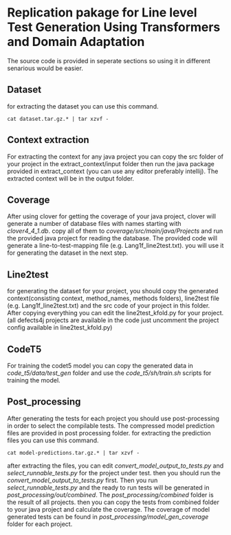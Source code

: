 # Replication pakage for Line level Test Generation Using Transformers and Domain Adaptation

The source code is provided in seperate sections so using it in different senarious would be easier.

## Dataset
for extracting the dataset you can use this command.
```
cat dataset.tar.gz.* | tar xzvf - 
```
## Context extraction 
For extracting the context for any java project you can copy the src folder of your project in the extract_context/input folder then run the java package provided in extract_context (you can use any editor preferably intellij). The extracted context will be in the output folder.

## Coverage 
After using clover for getting the coverage of your java project, clover will generate a number of database files with names starting with *clover4_4_1.db*. copy all of them to *coverage/src/main/java/Projects* and run the provided java project for reading the database.
The provided code will generate a line-to-test-mapping file (e.g. Lang1f_line2test.txt).
you will use it for generating the dataset in the next step.

## Line2test

for generating the dataset for your project, you should copy the generated context(consisting context, method_names, methods folders), line2test file (e.g. Lang1f_line2test.txt) and the src code of your project in this folder. After copying everything you can edit the line2test_kfold.py for your project.(all defects4j projects are available in the code just uncomment the project config available in line2test_kfold.py)



## CodeT5
For training the codet5 model you can copy the generated data in *code_t5/data/test_gen* folder and use the *code_t5/sh/train.sh* scripts for training the model. 

## Post_processing 
After generating the tests for each project you should use post-processing in order to select the compilable tests. 
The compressed model prediction files are provided in post processing folder. 
for extracting the prediction files you can use this command.
```
cat model-predictions.tar.gz.* | tar xzvf - 
```
after extracting the files, you can edit *convert_model_output_to_tests.py* and *select_runnable_tests.py* for the project under test. then you should run the *convert_model_output_to_tests.py* first. Then you run *select_runnable_tests.py* and the ready to run tests will be generated in *post_processing/out/combined*. The *post_processing/combined* folder is the result of all projects. 
then you can copy the tests from combined folder to your java project and calculate the coverage. 
The coverage of model generated tests can be found in *post_processing/model_gen_coverage* folder for each project.

